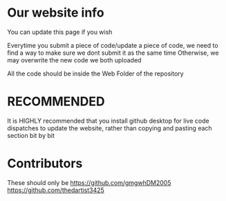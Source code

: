 # Our website info

You can update this page if you wish

Everytime you submit a piece of code/update a piece of code, we need to find a way to make sure we dont submit it as the same time
Otherwise, we may overwrite the new code we both uploaded

All the code should be inside the Web Folder of the repository

# RECOMMENDED

It is HIGHLY recommended that you install github desktop for live code dispatches to update the website, rather than copying and pasting each section bit by bit

# Contributors

These should only be
https://github.com/gmgwhDM2005
https://github.com/thedartist3425
